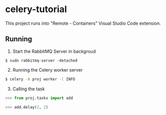 # celery-tutorial

This project runs into "Remote - Containers" Visual Studio Code extension.

## Running

1) Start the RabbitMQ Server in backgroud
```shell
$ sudo rabbitmq-server -detached
```

2) Running the Celery worker server
```bash
$ celery -A proj worker -l INFO
```

3) Calling the task
```python
>>> from proj.tasks import add

>>> add.delay(2, 2)
```
